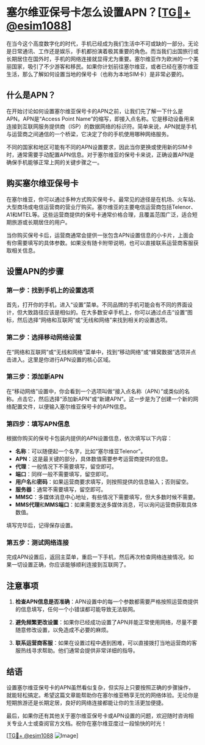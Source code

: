 # 塞尔维亚保号卡怎么设置APN？[[TG💪+ @esim1088](https://t.me/s/esim1088)]

在当今这个高度数字化的时代，手机已经成为我们生活中不可或缺的一部分。无论是日常通讯、工作还是娱乐，手机都扮演着极其重要的角色。而当我们出国旅行或长期居住在国外时，手机的网络连接就显得尤为重要。塞尔维亚作为欧洲的一个美丽国家，吸引了不少游客和移民。如果你计划前往塞尔维亚，或者已经在塞尔维亚生活，那么了解如何设置当地的保号卡（也称为本地SIM卡）是非常必要的。

## 什么是APN？

在开始讨论如何设置塞尔维亚保号卡的APN之前，让我们先了解一下什么是APN。APN是“Access Point Name”的缩写，即接入点名称。它是移动设备用来连接到互联网服务提供商（ISP）的数据网络的标识符。简单来说，APN就是手机与运营商之间通信的一个桥梁，它决定了你的手机使用哪种网络服务。

不同的国家和地区可能有不同的APN设置要求，因此当你更换或使用新的SIM卡时，通常需要手动配置APN信息。对于塞尔维亚的保号卡来说，正确设置APN是确保手机能够正常上网的关键步骤之一。

## 购买塞尔维亚保号卡

在塞尔维亚，你可以通过多种方式购买保号卡。最常见的途径是在机场、火车站、大型商场或电信运营商的营业厅购买。塞尔维亚的主要电信运营商包括Telenor、A1和MTEL等。这些运营商提供的保号卡通常价格合理，且覆盖范围广泛，适合短期旅游或长期居住的用户。

当你购买保号卡后，运营商通常会提供一张包含APN设置信息的小卡片，上面会有你需要填写的具体参数。如果没有随卡附带说明，也可以直接联系运营商客服获取相关信息。

## 设置APN的步骤

### 第一步：找到手机上的设置选项

首先，打开你的手机，进入“设置”菜单。不同品牌的手机可能会有不同的界面设计，但大致路径应该是相似的。在大多数安卓手机上，你可以通过点击“设置”图标，然后选择“网络和互联网”或“无线和网络”来找到相关的设置选项。

### 第二步：选择移动网络设置

在“网络和互联网”或“无线和网络”菜单中，找到“移动网络”或“蜂窝数据”选项并点击进入。这里是你进行APN设置的核心区域。

### 第三步：添加新APN

在“移动网络”设置中，你会看到一个选项叫做“接入点名称（APN）”或类似的名称。点击它，然后选择“添加新APN”或“新建APN”。这一步是为了创建一个新的网络配置文件，以便输入塞尔维亚保号卡的APN信息。

### 第四步：填写APN信息

根据你购买的保号卡包装内提供的APN设置信息，依次填写以下内容：

- **名称**：可以随便起一个名字，比如“塞尔维亚Telenor”。
- **APN**：这是最关键的部分，具体数值需要参考运营商提供的信息。
- **代理**：一般情况下不需要填写，留空即可。
- **端口**：同样一般不需要填写，留空即可。
- **用户名**和**密码**：如果运营商要求填写，则按照提供的信息输入；否则留空。
- **服务器**：通常不需要填写，留空即可。
- **MMSC**：多媒体消息中心地址，有些情况下需要填写，但大多数时候不需要。
- **MMS代理**和**MMS端口**：如果需要发送多媒体消息，可以询问运营商获取具体数值。

填写完毕后，记得保存设置。

### 第五步：测试网络连接

完成APN设置后，返回主菜单，重启一下手机，然后再次检查网络连接情况。如果一切设置正确，你应该能够顺利连接到互联网了。

## 注意事项

1. **检查APN信息是否准确**：APN设置中的每一个参数都需要严格按照运营商提供的信息填写，任何一个小错误都可能导致无法联网。
   
2. **避免频繁更改设置**：如果你已经成功设置了APN并能正常使用网络，尽量不要随意修改设置，以免造成不必要的麻烦。

3. **联系运营商客服**：如果在设置过程中遇到困难，可以直接拨打当地运营商的客服热线寻求帮助。他们通常会提供非常详细的指导。

## 结语

设置塞尔维亚保号卡的APN虽然看似复杂，但实际上只要按照正确的步骤操作，就能轻松搞定。希望这篇文章能帮助你在塞尔维亚畅享无忧的网络体验。无论你是短期旅游还是长期定居，良好的网络连接都能让你的生活更加便捷。

最后，如果你还有其他关于塞尔维亚保号卡或APN设置的问题，欢迎随时咨询相关专业人士或查阅官方文档。祝你在塞尔维亚度过一段愉快的时光！

[[TG💪+ @esim1088](https://t.me/s/esim1088) ![Image](https://i.postimg.cc/4NQfJmqS/Snipaste-2025-05-13-00-14-12.png)]